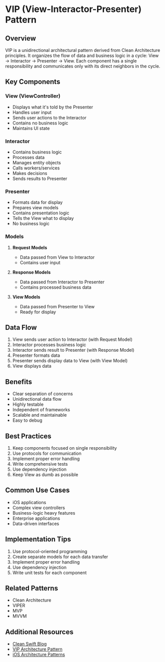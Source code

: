 # VIP (View-Interactor-Presenter) Pattern

## Overview
VIP is a unidirectional architectural pattern derived from Clean Architecture principles. It organizes the flow of data and business logic in a cycle: View → Interactor → Presenter → View. Each component has a single responsibility and communicates only with its direct neighbors in the cycle.

## Key Components

### View (ViewController)
- Displays what it's told by the Presenter
- Handles user input
- Sends user actions to the Interactor
- Contains no business logic
- Maintains UI state

### Interactor
- Contains business logic
- Processes data
- Manages entity objects
- Calls workers/services
- Makes decisions
- Sends results to Presenter

### Presenter
- Formats data for display
- Prepares view models
- Contains presentation logic
- Tells the View what to display
- No business logic

### Models
1. **Request Models**
   - Data passed from View to Interactor
   - Contains user input

2. **Response Models**
   - Data passed from Interactor to Presenter
   - Contains processed business data

3. **View Models**
   - Data passed from Presenter to View
   - Ready for display

## Data Flow
1. View sends user action to Interactor (with Request Model)
2. Interactor processes business logic
3. Interactor sends result to Presenter (with Response Model)
4. Presenter formats data
5. Presenter sends display data to View (with View Model)
6. View displays data

## Benefits
- Clear separation of concerns
- Unidirectional data flow
- Highly testable
- Independent of frameworks
- Scalable and maintainable
- Easy to debug

## Best Practices
1. Keep components focused on single responsibility
2. Use protocols for communication
3. Implement proper error handling
4. Write comprehensive tests
5. Use dependency injection
6. Keep View as dumb as possible

## Common Use Cases
- iOS applications
- Complex view controllers
- Business-logic heavy features
- Enterprise applications
- Data-driven interfaces

## Implementation Tips
1. Use protocol-oriented programming
2. Create separate models for each data transfer
3. Implement proper error handling
4. Use dependency injection
5. Write unit tests for each component

## Related Patterns
- Clean Architecture
- VIPER
- MVP
- MVVM

## Additional Resources
- [Clean Swift Blog](https://clean-swift.com)
- [VIP Architecture Pattern](https://www.kodeco.com/29416318-getting-started-with-the-vip-clean-architecture-pattern)
- [iOS Architecture Patterns](https://medium.com/ios-os-x-development/ios-architecture-patterns-ecba4c38de52)
